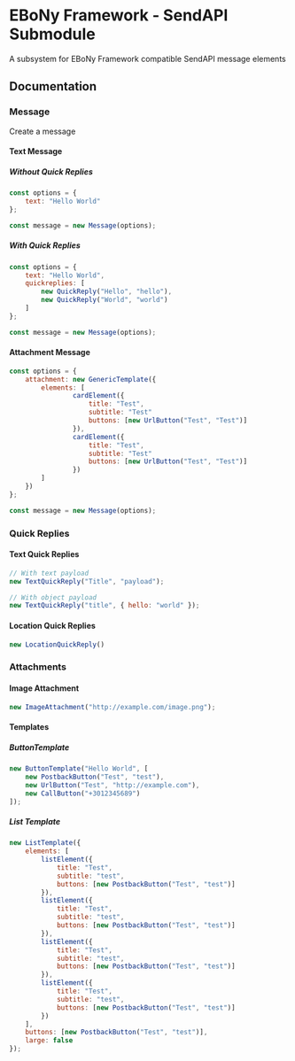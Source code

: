 # EBoNy Framework - SendAPI Submodule

A subsystem for EBoNy Framework compatible SendAPI message elements

## Documentation

### Message

Create a message

#### Text Message

##### Without Quick Replies

```javascript
const options = {
    text: "Hello World"
};

const message = new Message(options);
```

##### With Quick Replies

```javascript
const options = {
    text: "Hello World",
    quickreplies: [
        new QuickReply("Hello", "hello"),
        new QuickReply("World", "world")
    ]
};

const message = new Message(options);
```

#### Attachment Message

```javascript
const options = {
    attachment: new GenericTemplate({
        elements: [
                cardElement({
                    title: "Test",
                    subtitle: "Test"
                    buttons: [new UrlButton("Test", "Test")]
                }),
                cardElement({
                    title: "Test",
                    subtitle: "Test"
                    buttons: [new UrlButton("Test", "Test")]
                })
        ]
    })
};

const message = new Message(options);
```

### Quick Replies

#### Text Quick Replies

```javascript
// With text payload
new TextQuickReply("Title", "payload");

// With object payload
new TextQuickReply("title", { hello: "world" });
```

#### Location Quick Replies

```javascript
new LocationQuickReply()
```

### Attachments

#### Image Attachment

```javascript
new ImageAttachment("http://example.com/image.png");
```

#### Templates

##### ButtonTemplate

```javascript
new ButtonTemplate("Hello World", [
    new PostbackButton("Test", "test"),
    new UrlButton("Test", "http://example.com"),
    new CallButton("+3012345689")
]);
```

##### List Template

```javascript
new ListTemplate({
    elements: [
        listElement({
            title: "Test",
            subtitle: "test",
            buttons: [new PostbackButton("Test", "test")]
        }),
        listElement({
            title: "Test",
            subtitle: "test",
            buttons: [new PostbackButton("Test", "test")]
        }),
        listElement({
            title: "Test",
            subtitle: "test",
            buttons: [new PostbackButton("Test", "test")]
        }),
        listElement({
            title: "Test",
            subtitle: "test",
            buttons: [new PostbackButton("Test", "test")]
        })
    ],
    buttons: [new PostbackButton("Test", "test")],
    large: false
});
```


